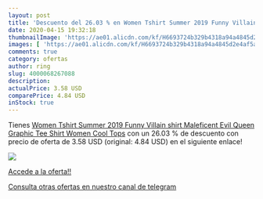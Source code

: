 ```yaml
---
layout: post
title: 'Descuento del 26.03 % en Women Tshirt Summer 2019 Funny Villain s'
date: 2020-04-15 19:32:18
thumbnailImage: 'https://ae01.alicdn.com/kf/H6693724b329b4318a94a4845d2e4af5aQ/Women-Tshirt-Summer-2019-Funny-Villain-shirt-Maleficent-Evil-Queen-Graphic-Tee-Shirt-Women-Cool-Tops.jpg_350x350._SL200_.jpg'
images: [ 'https://ae01.alicdn.com/kf/H6693724b329b4318a94a4845d2e4af5aQ/Women-Tshirt-Summer-2019-Funny-Villain-shirt-Maleficent-Evil-Queen-Graphic-Tee-Shirt-Women-Cool-Tops.jpg_350x350._SL200_.jpg' ]
comments: true
category: ofertas
author: ring
slug: 4000068267088
description:
actualPrice: 3.58 USD
comparePrice: 4.84 USD
inStock: true
---
```


Tienes [Women Tshirt Summer 2019 Funny Villain shirt Maleficent Evil Queen Graphic Tee Shirt Women Cool Tops](https://www.amazon.com/dp/4000068267088/?tag=redken08-20) con un 26.03 % de descuento con precio de oferta de 3.58 USD (original: 4.84 USD) en el siguiente enlace!

[![](https://ae01.alicdn.com/kf/H6693724b329b4318a94a4845d2e4af5aQ/Women-Tshirt-Summer-2019-Funny-Villain-shirt-Maleficent-Evil-Queen-Graphic-Tee-Shirt-Women-Cool-Tops.jpg_350x350._SL200_.jpg)](https://www.amazon.com/dp/4000068267088/?tag=redken08-20)

[Accede a la oferta!!](https://www.amazon.com/dp/4000068267088/?tag=redken08-20)

[Consulta otras ofertas en nuestro canal de telegram](https://t.me/s/ofertas25)

